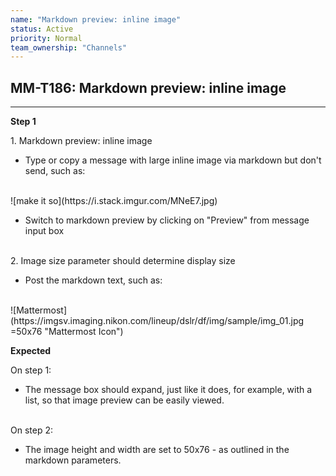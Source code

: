 ```yaml
---
name: "Markdown preview: inline image"
status: Active
priority: Normal
team_ownership: "Channels"
---
```


## MM-T186: Markdown preview: inline image

---

**Step 1**

1\. Markdown preview: inline image

- Type or copy a message with large inline image via markdown but don't send, such as:

\
!\[make it so]\(https\://i.stack.imgur.com/MNeE7.jpg)

- Switch to markdown preview by clicking on "Preview" from message input box

\
2\. Image size parameter should determine display size

- Post the markdown text, such as:

\
!\[Mattermost]\(https\://imgsv.imaging.nikon.com/lineup/dslr/df/img/sample/img\_01.jpg =50x76 "Mattermost Icon")

**Expected**

On step 1:

- The message box should expand, just like it does, for example, with a list, so that image preview can be easily viewed.

\
On step 2:

- The image height and width are set to 50x76 - as outlined in the markdown parameters.
